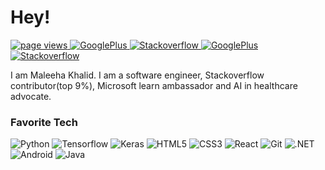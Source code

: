 <h1 align="left" id="title"> Hey! </h1>
<p align="left">
  <a href="https://github.com/maleehak/maleehak">
    <img src="https://komarev.com/ghpvc/?username=maleehak" alt="page views" />
  </a>
    <a href="https://maleehak.github.io/">
    <img alt="GooglePlus" src="https://img.shields.io/badge/Website-3b5998?style=flat-square&logo=google-chrome&logoColor=white">
  </a>
   <a href="https://www.linkedin.com/in/maleehak/">
    <img alt="Stackoverflow" src="https://img.shields.io/badge/linkedin-%230077B5.svg?&style=flat-square">
  </a> 
   <a href="mailto:maleehakhalid05@gmail.com">
    <img alt="GooglePlus" src="https://aleen42.github.io/badges/src/google_plus.svg">
  </a>
   <a href="https://stackoverflow.com/users/10846501/maleeha-khalid?tab=profile">
    <img alt="Stackoverflow" src="https://img.shields.io/stackexchange/stackoverflow/r/10846501?style=flat-square">
  </a>

</p>
<p>
 I am Maleeha Khalid. I am a software engineer, Stackoverflow contributor(top 9%), Microsoft learn ambassador and AI in healthcare advocate.
 </p>
 
### Favorite Tech

![Python](https://img.shields.io/badge/Python-3776AB?style=for-the-badge&logo=python&logoColor=white)
![Tensorflow](https://img.shields.io/badge/TensorFlow-%23FF6F00.svg?&style=for-the-badge&logo=TensorFlow&logoColor=white)
![Keras](https://img.shields.io/badge/Keras-%23D00000.svg?&style=for-the-badge&logo=Keras&logoColor=white)
![HTML5](https://img.shields.io/badge/-HTML5-%23E44D27?style=for-the-badge&logo=html5&logoColor=ffffff)
![CSS3](https://img.shields.io/badge/-CSS3-%231572B6?style=for-the-badge&logo=css3)
![React](https://img.shields.io/badge/-React-%23282C34?style=for-the-badge&logo=react)
![Git](https://img.shields.io/badge/-Git-%23F05032?style=for-the-badge&logo=git&logoColor=%23ffffff)
![.NET](https://img.shields.io/badge/.NET-5C2D91?style=for-the-badge&logo=.net&logoColor=white)
![Android](https://img.shields.io/badge/Android-3DDC84?style=for-the-badge&logo=android&logoColor=white)
![Java](https://img.shields.io/badge/Java-ED8B00?style=for-the-badge&logo=java&logoColor=white)



